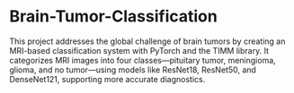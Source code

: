 # Brain-Tumor-Classification
This project addresses the global challenge of brain tumors by creating an MRI-based classification system with PyTorch and the TIMM library. It categorizes MRI images into four classes—pituitary tumor, meningioma, glioma, and no tumor—using models like ResNet18, ResNet50, and DenseNet121, supporting more accurate diagnostics.
